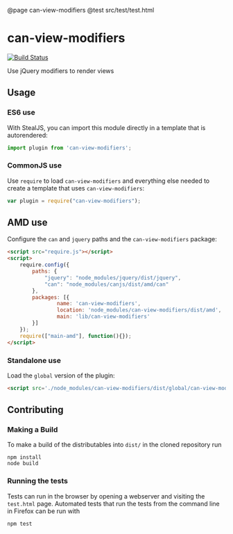 @page can-view-modifiers
@test src/test/test.html

# can-view-modifiers

[![Build Status](https://travis-ci.org/canjs/can-view-modifiers.png?branch=master)](https://travis-ci.org/canjs/can-view-modifiers)

Use jQuery modifiers to render views

## Usage

### ES6 use

With StealJS, you can import this module directly in a template that is autorendered:

```js
import plugin from 'can-view-modifiers';
```

### CommonJS use

Use `require` to load `can-view-modifiers` and everything else
needed to create a template that uses `can-view-modifiers`:

```js
var plugin = require("can-view-modifiers");
```

## AMD use

Configure the `can` and `jquery` paths and the `can-view-modifiers` package:

```html
<script src="require.js"></script>
<script>
	require.config({
	    paths: {
	        "jquery": "node_modules/jquery/dist/jquery",
	        "can": "node_modules/canjs/dist/amd/can"
	    },
	    packages: [{
		    	name: 'can-view-modifiers',
		    	location: 'node_modules/can-view-modifiers/dist/amd',
		    	main: 'lib/can-view-modifiers'
	    }]
	});
	require(["main-amd"], function(){});
</script>
```

### Standalone use

Load the `global` version of the plugin:

```html
<script src='./node_modules/can-view-modifiers/dist/global/can-view-modifiers.js'></script>
```

## Contributing

### Making a Build

To make a build of the distributables into `dist/` in the cloned repository run

```
npm install
node build
```

### Running the tests

Tests can run in the browser by opening a webserver and visiting the `test.html` page.
Automated tests that run the tests from the command line in Firefox can be run with

```
npm test
```
